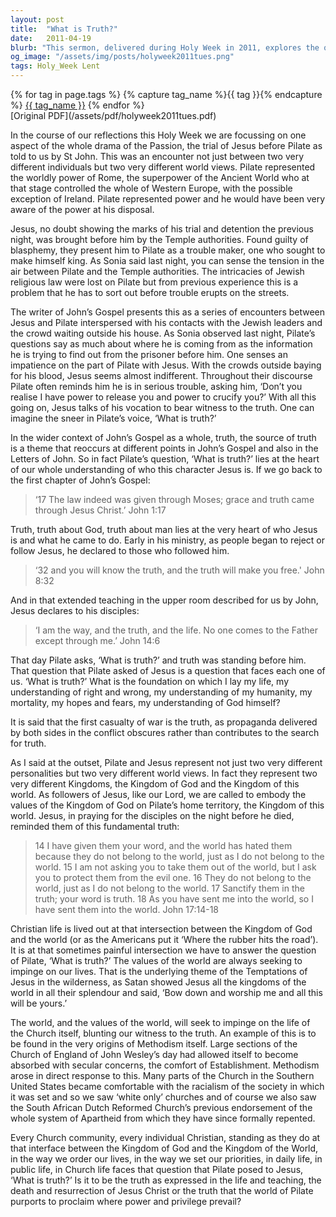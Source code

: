 ```yaml
---
layout: post
title:  "What is Truth?"
date:   2011-04-19
blurb: "This sermon, delivered during Holy Week in 2011, explores the question posed by Pilate to Jesus: 'What is truth?'. It delves into the contrasting worldviews represented by Jesus and Pilate, and the implications of these differing perspectives for the followers of Jesus. The sermon emphasizes the importance of truth in understanding the character of Jesus and the essence of Christian life."
og_image: "/assets/img/posts/holyweek2011tues.png"
tags: Holy_Week Lent
---    
```

<div class="tag-pills">
  {% for tag in page.tags %}
    {% capture tag_name %}{{ tag }}{% endcapture %}
    <a href="{{ site.baseurl }}/tag/{{ tag_name }}" class="tag-pill">{{ tag_name }}</a>
  {% endfor %}
</div>
[Original PDF](/assets/pdf/holyweek2011tues.pdf)

In the course of our reflections this Holy Week we are focussing on one aspect of the whole drama of the Passion, the trial of Jesus before Pilate as told to us by St John. This was an encounter not just between two very different individuals but two very different world views. Pilate represented the worldly power of Rome, the superpower of the Ancient World who at that stage controlled the whole of Western Europe, with the possible exception of Ireland. Pilate represented power and he would have been very aware of the power at his disposal.

Jesus, no doubt showing the marks of his trial and detention the previous night, was brought before him by the Temple authorities. Found guilty of blasphemy, they present him to Pilate as a trouble maker, one who sought to make himself king. As Sonia said last night, you can sense the tension in the air between Pilate and the Temple authorities. The intricacies of Jewish religious law were lost on Pilate but from previous experience this is a problem that he has to sort out before trouble erupts on the streets.

The writer of John’s Gospel presents this as a series of encounters between Jesus and Pilate interspersed with his contacts with the Jewish leaders and the crowd waiting outside his house. As Sonia observed last night, Pilate’s questions say as much about where he is coming from as the information he is trying to find out from the prisoner before him. One senses an impatience on the part of Pilate with Jesus. With the crowds outside baying for his blood, Jesus seems almost indifferent. Throughout their discourse Pilate often reminds him he is in serious trouble, asking him, ‘Don’t you realise I have power to release you and power to crucify you?’ With all this going on, Jesus talks of his vocation to bear witness to the truth. One can imagine the sneer in Pilate’s voice, ‘What is truth?’

In the wider context of John’s Gospel as a whole, truth, the source of truth is a theme that reoccurs at different points in John’s Gospel and also in the Letters of John. So in fact Pilate’s question, ‘What is truth?’ lies at the heart of our whole understanding of who this character Jesus is. If we go back to the first chapter of John’s Gospel:

> ‘17 The law indeed was given through Moses; grace and truth came through Jesus Christ.’ John 1:17

Truth, truth about God, truth about man lies at the very heart of who Jesus is and what he came to do. Early in his ministry, as people began to reject or follow Jesus, he declared to those who followed him.

> ‘32 and you will know the truth, and the truth will make you free.' John 8:32

And in that extended teaching in the upper room described for us by John, Jesus declares to his disciples:

> ‘I am the way, and the truth, and the life. No one comes to the Father except through me.’ John 14:6

That day Pilate asks, ‘What is truth?’ and truth was standing before him. That question that Pilate asked of Jesus is a question that faces each one of us. ‘What is truth?’ What is the foundation on which I lay my life, my understanding of right and wrong, my understanding of my humanity, my mortality, my hopes and fears, my understanding of God himself?

It is said that the first casualty of war is the truth, as propaganda delivered by both sides in the conflict obscures rather than contributes to the search for truth.

As I said at the outset, Pilate and Jesus represent not just two very different personalities but two very different world views. In fact they represent two very different Kingdoms, the Kingdom of God and the Kingdom of this world. As followers of Jesus, like our Lord, we are called to embody the values of the Kingdom of God on Pilate’s home territory, the Kingdom of this world. Jesus, in praying for the disciples on the night before he died, reminded them of this fundamental truth:

> 14 I have given them your word, and the world has hated them because they do not belong to the world, just as I do not belong to the world. 15 I am not asking you to take them out of the world, but I ask you to protect them from the evil one. 16 They do not belong to the world, just as I do not belong to the world. 17 Sanctify them in the truth; your word is truth. 18 As you have sent me into the world, so I have sent them into the world. John 17:14-18

Christian life is lived out at that intersection between the Kingdom of God and the world (or as the Americans put it ‘Where the rubber hits the road’). It is at that sometimes painful intersection we have to answer the question of Pilate, ‘What is truth?’ The values of the world are always seeking to impinge on our lives. That is the underlying theme of the Temptations of Jesus in the wilderness, as Satan showed Jesus all the kingdoms of the world in all their splendour and said, ‘Bow down and worship me and all this will be yours.’

The world, and the values of the world, will seek to impinge on the life of the Church itself, blunting our witness to the truth. An example of this is to be found in the very origins of Methodism itself. Large sections of the Church of England of John Wesley’s day had allowed itself to become absorbed with secular concerns, the comfort of Establishment. Methodism arose in direct response to this. Many parts of the Church in the Southern United States became comfortable with the racialism of the society in which it was set and so we saw ‘white only’ churches and of course we also saw the South African Dutch Reformed Church’s previous endorsement of the whole system of Apartheid from which they have since formally repented.

Every Church community, every individual Christian, standing as they do at that interface between the Kingdom of God and the Kingdom of the World, in the way we order our lives, in the way we set our priorities, in daily life, in public life, in Church life faces that question that Pilate posed to Jesus, ‘What is truth?’ Is it to be the truth as expressed in the life and teaching, the death and resurrection of Jesus Christ or the truth that the world of Pilate purports to proclaim where power and privilege prevail?
